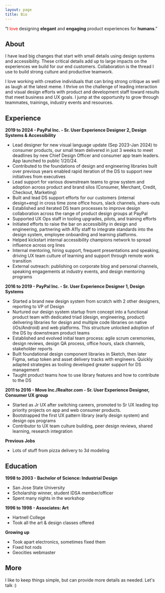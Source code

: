 ```yaml
---
layout: page
title: Bio
---
```


<p class="message">
  “I <span style="color: red;">love</span> designing <b>elegant</b> and <b>engaging</b> product experiences for <b>humans</b>.”
</p>

<!--<img src="/assets/meandpostits.png">-->

## About

I have lead big changes that start with small details using design systems and accessibility. These critical details add up to large impacts on the experiences we build for our end customers. Collaboration is the thread I use to build strong culture and productive teamwork.

I love working with creative individuals that can bring strong critique as well as laugh at the latest meme. I thrive on the challenge of leading interaction and visual design efforts with product and development staff toward results that meet business and UX goals. I jump at the opportunity to grow through teammates, trainings, industry events and resources.


## Experience

**2019 to 2024 - PayPal Inc. - Sr. User Experience Designer 2, Design Systems & Accessibility**


- Lead designer for new visual language update (Sep 2023-Jan 2024) to consumer products, our small team delivered in just 3 weeks to meet deadlines by new Chief Design Officer and consumer app team leaders. App launched to public 1/20/24.
- Contributed to the foundations of design and engineering libraries built over previous years enabled rapid iteration of the DS to support new initiatives from executives
- Lead support for various downstream teams to grow system and adoption across product and brand silos (Consumer, Merchant, Credit, Checkout, Marketing)
- Built and lead DS support efforts for our customers (internal design+eng) in cross time zone office hours, slack channels, share-outs
- Established and iterated DS team processes to improve design collaboration across the range of product design groups at PayPal
- Supported UX Ops staff in tooling upgrades, pilots, and training efforts
- Initiated efforts to raise the bar on accessibility in design and engineering, partnering with A11y staff to integrate standards into the design system, employee onboarding and learning platforms.
- Helped kickstart internal accessibility champions network to spread influence across org lines
- Internal mentoring, hiring support, frequent presentations and speaking, driving UX team culture of learning and support through remote work transition
- External outreach: publishing on corporate blog and personal channels, speaking engagements at industry events, and design mentoring programs

**2016 to 2019 - PayPal Inc. - Sr. User Experience Designer 1, Design Systems**


- Started a brand new design system from scratch with 2 other designers, reporting to VP of Design
- Nurtured our design system startup from concept into a functional product team with dedicated triad (design, engineering, product) delivering libraries for design and multiple code libraries on native (iOs/Android) and web platforms. This structure unlocked adoption of the DS by downstream product teams
- Established and evolved initial team process: agile scrum ceremonies, design reviews, design QA process, office hours, slack channels, stakeholder reports
- Built foundational design component libraries in Sketch, then later Figma, setup token and asset delivery tracks with engineers. Quickly adapted strategies as tooling developed greater support for DS management
- Taught product teams how to use library features and how to contribute to the DS

**2011 to 2016 - Move Inc./Realtor.com - Sr. User Experience Designer, Consumer UX group**


- Started as Jr UX after switching careers, promoted to Sr UX leading top priority projects on app and web consumer products.
- Bootstrapped the first UX pattern library (early design system) and design ops programs
- Contributor to UX team culture building, peer design reviews, shared learning, research integration

**Previous Jobs**

- Lots of stuff from pizza delivery to 3d modeling

## Education

**1998 to 2003 - Bachelor of Science: Industrial Design**

- San Jose State University
- Scholarship winner, student IDSA member/officer
- Spent many nights in the workshop

**1996 to 1998 - Associates: Art**

- Hartnell College
- Took all the art & design classes offered

**Growing up**
- Took apart electronics, sometimes fixed them
- Fixed hot rods
- Geocities webmaster

## More

I like to keep things simple, but can provide more details as needed.
Let's talk :)
